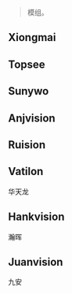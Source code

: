 >模组。
## Xiongmai

## Topsee

## Sunywo

## Anjvision

## Ruision

## Vatilon
华天龙

## Hankvision
瀚晖


## Juanvision
九安
